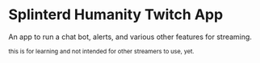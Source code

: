 # Splinterd Humanity Twitch App

An app to run a chat bot, alerts, and various other features for streaming. 


<sub>this is for learning and not intended for other streamers to use, yet.</sub>